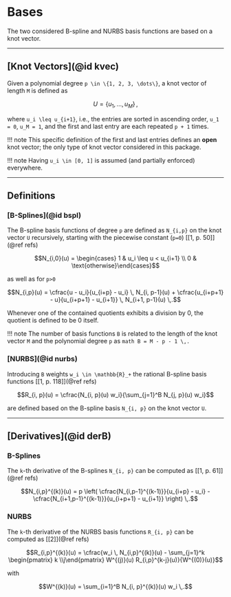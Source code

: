 
# Bases

The two considered B-spline and NURBS basis functions are based on a knot vector.

---
## [Knot Vectors](@id kvec)

Given a polynomial degree ``p \in \{1, 2, 3, \dots\}``, a knot vector of length ``M`` is defined as 

```math
U = \{u_1, \dots, u_M\}\,,
```

where ``u_i \leq u_{i+1}``, i.e., the entries are sorted in ascending order, ``u_1 = 0``, ``u_M = 1``, and the first and last entry are each repeated ``p + 1`` times.


!!! note
    This specific definition of the first and last entries defines an **open** knot vector; the only type of knot vector considered in this package.

!!! note
    Having ``u_i \in [0, 1]`` is assumed (and partially enforced) everywhere. 


---
## Definitions 

### [B-Splines](@id bspl)

The B-spline basis functions of degree ``p`` are defined as ``N_{i,p}`` on the knot vector ``U`` recursively, starting with the piecewise constant (``p=0``) [[1, p. 50]](@ref refs)
```math
N_{i,0}(u) = \begin{cases} 1 & u_i \leq u < u_{i+1} \\ 0 & \text{otherwise}\end{cases}
```
as well as for ``p>0``
```math
N_{i,p}(u) = \cfrac{u - u_i}{u_{i+p} - u_i} \, N_{i, p-1}(u) + \cfrac{u_{i+p+1} - u}{u_{i+p+1} - u_{i+1}} \, N_{i+1, p-1}(u) \,.
```
Whenever one of the contained quotients exhibits a division by 0, the quotient is defined to be 0 itself.

!!! note
    The number of basis functions ``B`` is related to the length of the knot vector ``M`` and the polynomial degree ``p`` as
    ```math
    B = M - p - 1 \,.
    ```


### [NURBS](@id nurbs)

Introducing ``B`` weights ``w_i \in \mathbb{R}_+`` the rational B-spline basis functions [[1, p. 118]](@ref refs)
```math
R_{i, p}(u) = \cfrac{N_{i, p}(u) w_i}{\sum_{j=1}^B N_{j, p}(u) w_i}
```
are defined based on the B-spline basis ``N_{i, p}`` on the knot vector ``U``.


---
## [Derivatives](@id derB)

### B-Splines

The ``k``-th derivative of the B-splines ``N_{i, p}`` can be computed as [[1, p. 61]](@ref refs)
```math
N_{i,p}^{(k)}(u) = p \left( \cfrac{N_{i,p-1}^{(k-1)}}{u_{i+p} - u_i} - \cfrac{N_{i+1,p-1}^{(k-1)}}{u_{i+p+1} - u_{i+1}} \right) \,.
```

### NURBS

The ``k``-th derivative of the NURBS basis functions ``R_{i, p}`` can be computed as [[2]](@ref refs)
```math
R_{i,p}^{(k)}(u) = \cfrac{w_i \, N_{i,p}^{(k)}(u) - \sum_{j=1}^k \begin{pmatrix} k \\j\end{pmatrix} W^{(j)}(u) R_{i,p}^{k-j}(u)}{W^{(0)}(u)}
```
with
```math
W^{(k)}(u) = \sum_{i=1}^B N_{i, p}^{(k)}(u) w_i \,.
```